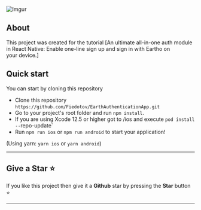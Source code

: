 ![Imgur](https://cdn-images-1.medium.com/v2/resize:fit:800/1*n1uh222oKl9oYdRhtPPNRA.png)

## About

This project was created for the tutorial [An ultimate all-in-one auth module in React Native: Enable one-line sign up and sign in with Eartho on your device.]

## Quick start

You can start by cloning this repository

- Clone this repository `https://github.com/Fiedotov/EarthAuthenticationApp.git`
- Go to your project's root folder and run `npm install`.
- If you are using Xcode 12.5 or higher got to /ios and execute `pod install --`repo-update`
- Run `npm run ios` or `npm run android` to start your application!

(Using yarn: `yarn ios` or `yarn android`)

---

## Give a Star ⭐

If you like this project then give it a **Github** star by pressing the **Star** button ⭐

---